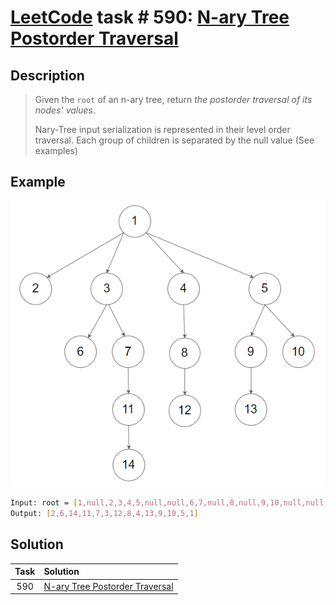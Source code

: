 # [LeetCode][leetcode] task # 590: [N-ary Tree Postorder Traversal][task]

Description
-----------

> Given the `root` of an n-ary tree, return _the postorder traversal of its nodes' values_.
> 
> Nary-Tree input serialization is represented in their level order traversal.
> Each group of children is separated by the null value (See examples)

 Example
-------

![tree.png](image/tree.png)

```sh
Input: root = [1,null,2,3,4,5,null,null,6,7,null,8,null,9,10,null,null,11,null,12,null,13,null,null,14]
Output: [2,6,14,11,7,3,12,8,4,13,9,10,5,1]
```

Solution
--------

| Task | Solution                                   |
|:----:|:-------------------------------------------|
| 590  | [N-ary Tree Postorder Traversal][solution] |


[leetcode]: <http://leetcode.com/>
[task]: <https://leetcode.com/problems/n-ary-tree-postorder-traversal/>
[solution]: <https://github.com/wellaxis/praxis-leetcode/blob/main/src/main/java/com/witalis/praxis/leetcode/task/h6/p590/option/Practice.java>
